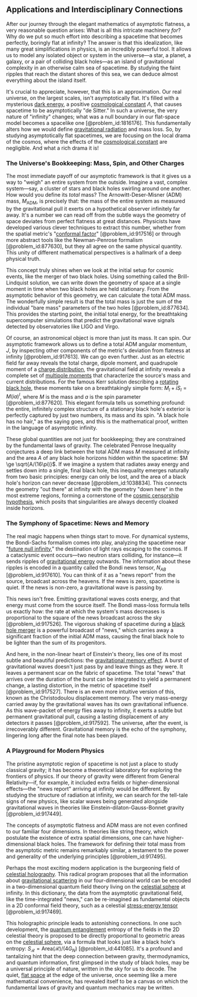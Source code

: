## Applications and Interdisciplinary Connections

After our journey through the elegant mathematics of asymptotic flatness, a very reasonable question arises: What is all this intricate machinery *for*? Why do we put so much effort into describing a spacetime that becomes perfectly, boringly flat at infinity? The answer is that this idealization, like many great simplifications in physics, is an incredibly powerful tool. It allows us to model any isolated object or system in the universe—a star, a planet, a galaxy, or a pair of colliding black holes—as an island of gravitational complexity in an otherwise calm sea of spacetime. By studying the faint ripples that reach the distant shores of this sea, we can deduce almost everything about the island itself.

It's crucial to appreciate, however, that this is an approximation. Our real universe, on the largest scales, isn't asymptotically flat. It's filled with a mysterious [dark energy](@article_id:160629), a positive [cosmological constant](@article_id:158803) $\Lambda$, that causes spacetime to be asymptotically "de Sitter." In such a universe, the very nature of "infinity" changes; what was a null boundary in our flat-space model becomes a spacelike one [@problem_id:1816176]. This fundamentally alters how we would define [gravitational radiation](@article_id:265530) and mass loss. So, by studying asymptotically flat spacetimes, we are focusing on the local drama of the cosmos, where the effects of the [cosmological constant](@article_id:158803) are negligible. And what a rich drama it is!

### The Universe's Bookkeeping: Mass, Spin, and Other Charges

The most immediate payoff of our asymptotic framework is that it gives us a way to "weigh" an entire system from the outside. Imagine a vast, complex system—say, a cluster of stars and black holes swirling around one another. How would you define its *total* mass? The Arnowitt-Deser-Misner (ADM) mass, $M_{\text{ADM}}$, is precisely that: the mass of the entire system as measured by the gravitational pull it exerts on a hypothetical observer infinitely far away. It's a number we can read off from the subtle ways the geometry of space deviates from perfect flatness at great distances. Physicists have developed various clever techniques to extract this number, whether from the spatial metric's "[conformal factor](@article_id:267188)" [@problem_id:917516] or through more abstract tools like the Newman-Penrose formalism [@problem_id:877630], but they all agree on the same physical quantity. This unity of different mathematical perspectives is a hallmark of a deep physical truth.

This concept truly shines when we look at the initial setup for cosmic events, like the merger of two black holes. Using something called the Brill-Lindquist solution, we can write down the geometry of space at a single moment in time when two black holes are held stationary. From the asymptotic behavior of this geometry, we can calculate the total ADM mass. The wonderfully simple result is that the total mass is just the sum of the individual "bare mass" parameters of the two holes [@problem_id:877634]. This provides the starting point, the initial total energy, for the breathtaking supercomputer simulations that predict the gravitational wave signals detected by observatories like LIGO and Virgo.

Of course, an astronomical object is more than just its mass. It can spin. Our asymptotic framework allows us to define a total ADM angular momentum, $J$, by inspecting other components of the metric's deviation from flatness at infinity [@problem_id:917613]. We can go even further. Just as an electric field far away reveals the total charge, dipole moment, and quadrupole moment of a [charge distribution](@article_id:143906), the gravitational field at infinity reveals a complete set of [multipole moments](@article_id:190626) that characterize the source's mass and current distributions. For the famous Kerr solution describing a [rotating black hole](@article_id:261173), these moments take on a breathtakingly simple form: $M_l + i S_l = M(ia)^l$, where $M$ is the mass and $a$ is the spin parameter [@problem_id:877620]. This elegant formula tells us something profound: the entire, infinitely complex structure of a stationary black hole's exterior is perfectly captured by just two numbers, its mass and its spin. "A black hole has no hair," as the saying goes, and this is the mathematical proof, written in the language of asymptotic infinity.

These global quantities are not just for bookkeeping; they are constrained by the fundamental laws of gravity. The celebrated Penrose Inequality conjectures a deep link between the total ADM mass $M$ measured at infinity and the area $A$ of any black hole horizons hidden within the spacetime: $M \ge \sqrt{A/(16\pi)}$. If we imagine a system that radiates away energy and settles down into a single, final black hole, this inequality emerges naturally from two basic principles: energy can only be lost, and the area of a black hole's horizon can never decrease [@problem_id:1038834]. This connects the geometry "out there" at infinity with the geometry "down here" in the most extreme regions, forming a cornerstone of the [cosmic censorship hypothesis](@article_id:160262), which posits that singularities are always decently cloaked inside horizons.

### The Symphony of Spacetime: News and Memory

The real magic happens when things start to move. For dynamical systems, the Bondi-Sachs formalism comes into play, analyzing the spacetime near "[future null infinity](@article_id:261031)," the destination of light rays escaping to the cosmos. If a cataclysmic event occurs—two neutron stars colliding, for instance—it sends ripples of [gravitational energy](@article_id:193232) outwards. The information about these ripples is encoded in a quantity called the Bondi news tensor, $N_{AB}$ [@problem_id:917610]. You can think of it as a "news report" from the source, broadcast across the heavens. If the news is zero, spacetime is quiet. If the news is non-zero, a gravitational wave is passing by.

This news isn't free. Emitting gravitational waves costs energy, and that energy must come from the source itself. The Bondi mass-loss formula tells us exactly how: the rate at which the system's mass decreases is proportional to the square of the news broadcast across the sky [@problem_id:917526]. The vigorous shaking of spacetime during a [black hole merger](@article_id:146154) is a powerful broadcast of "news," which carries away a significant fraction of the initial ADM mass, causing the final black hole to be lighter than the sum of its progenitors.

And here, in the non-linear heart of Einstein's theory, lies one of its most subtle and beautiful predictions: the [gravitational memory effect](@article_id:160390). A burst of gravitational waves doesn't just pass by and leave things as they were. It leaves a permanent scar on the fabric of spacetime. The total "news" that arrives over the duration of the burst can be integrated to yield a permanent change, a lasting distortion, in the metric of spacetime itself [@problem_id:917527]. There is an even more intuitive version of this, known as the Christodoulou displacement memory. The very mass-energy carried away by the gravitational waves has its own gravitational influence. As this wave-packet of energy flies away to infinity, it exerts a subtle but permanent gravitational pull, causing a lasting displacement of any detectors it passes [@problem_id:917592]. The universe, after the event, is irrecoverably different. Gravitational memory is the echo of the symphony, lingering long after the final note has been played.

### A Playground for Modern Physics

The pristine asymptotic region of spacetime is not just a place to study classical gravity; it has become a theoretical laboratory for exploring the frontiers of physics. If our theory of gravity were different from General Relativity—if, for example, it included extra fields or higher-dimensional effects—the "news report" arriving at infinity would be different. By studying the structure of radiation at infinity, we can search for the tell-tale signs of new physics, like scalar waves being generated alongside gravitational waves in theories like Einstein-dilaton-Gauss-Bonnet gravity [@problem_id:917449].

The concepts of asymptotic flatness and ADM mass are not even confined to our familiar four dimensions. In theories like string theory, which postulate the existence of extra spatial dimensions, one can have higher-dimensional black holes. The framework for defining their total mass from the asymptotic metric remains remarkably similar, a testament to the power and generality of the underlying principles [@problem_id:917495].

Perhaps the most exciting modern application is the burgeoning field of [celestial holography](@article_id:150908). This radical program proposes that all the information about [gravitational scattering](@article_id:183217) in our four-dimensional world can be encoded in a two-dimensional quantum field theory living on the [celestial sphere](@article_id:157774) at infinity. In this dictionary, the data from the asymptotic gravitational field, like the time-integrated "news," can be re-imagined as fundamental objects in a 2D conformal field theory, such as a celestial [stress-energy tensor](@article_id:146050) [@problem_id:917469].

This holographic principle leads to astonishing connections. In one such development, the [quantum entanglement](@article_id:136082) entropy of the fields in the 2D celestial theory is proposed to be directly proportional to geometric areas on the [celestial sphere](@article_id:157774), via a formula that looks just like a black hole's entropy: $S_{\mathcal{R}} = \text{Area}(\mathcal{R}) / (4G_N)$ [@problem_id:441085]. It's a profound and tantalizing hint that the deep connection between gravity, thermodynamics, and quantum information, first glimpsed in the study of black holes, may be a universal principle of nature, written in the sky for us to decode. The quiet, [flat space](@article_id:204124) at the edge of the universe, once seeming like a mere mathematical convenience, has revealed itself to be a canvas on which the fundamental laws of gravity and quantum mechanics may be written.